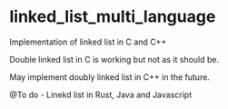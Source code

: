 # linked_list_multi_language
Implementation of linked list in C and C++

Double linked list in C is working but not as it should be.

May implement doubly linked list in C++ in the future.

@To do - Linekd list in Rust, Java and Javascript
